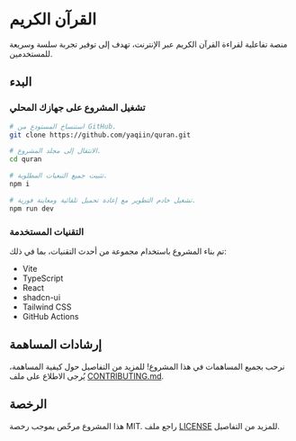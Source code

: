 # القرآن الكريم

منصة تفاعلية لقراءة القرآن الكريم عبر الإنترنت، تهدف إلى توفير تجربة سلسة وسريعة
للمستخدمين.

## البدء

### تشغيل المشروع على جهازك المحلي

```sh
# استنساخ المستودع من GitHub.
git clone https://github.com/yaqiin/quran.git

# الانتقال إلى مجلد المشروع.
cd quran

# تثبيت جميع التبعيات المطلوبة.
npm i

# تشغيل خادم التطوير مع إعادة تحميل تلقائية ومعاينة فورية.
npm run dev
```

### التقنيات المستخدمة

تم بناء المشروع باستخدام مجموعة من أحدث التقنيات، بما في ذلك:

- Vite
- TypeScript
- React
- shadcn-ui
- Tailwind CSS
- GitHub Actions

## إرشادات المساهمة

نرحب بجميع المساهمات في هذا المشروع! للمزيد من التفاصيل حول كيفية المساهمة،
يُرجى الاطلاع على ملف [CONTRIBUTING.md](CONTRIBUTING.md).

## الرخصة

هذا المشروع مرخّص بموجب رخصة MIT. راجع ملف [LICENSE](LICENSE) للمزيد من
التفاصيل.
